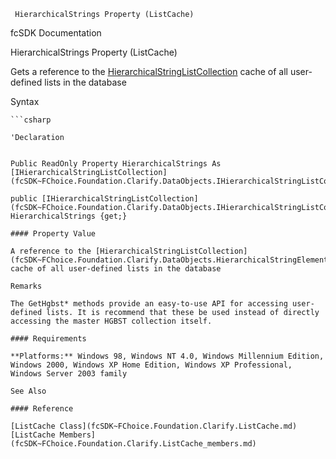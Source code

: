 ﻿     HierarchicalStrings Property (ListCache)                                                   

fcSDK Documentation

HierarchicalStrings Property (ListCache)

Gets a reference to the [HierarchicalStringListCollection](fcSDK~FChoice.Foundation.Clarify.DataObjects.HierarchicalStringElementCollection.md) cache of all user-defined lists in the database

Syntax

```vbnet
```csharp

'Declaration
 

Public ReadOnly Property HierarchicalStrings As [IHierarchicalStringListCollection](fcSDK~FChoice.Foundation.Clarify.DataObjects.IHierarchicalStringListCollection.md)

public [IHierarchicalStringListCollection](fcSDK~FChoice.Foundation.Clarify.DataObjects.IHierarchicalStringListCollection.md) HierarchicalStrings {get;}

#### Property Value

A reference to the [HierarchicalStringListCollection](fcSDK~FChoice.Foundation.Clarify.DataObjects.HierarchicalStringElementCollection.md) cache of all user-defined lists in the database

Remarks

The GetHgbst* methods provide an easy-to-use API for accessing user-defined lists. It is recommend that these be used instead of directly accessing the master HGBST collection itself.

#### Requirements

**Platforms:** Windows 98, Windows NT 4.0, Windows Millennium Edition, Windows 2000, Windows XP Home Edition, Windows XP Professional, Windows Server 2003 family

See Also

#### Reference

[ListCache Class](fcSDK~FChoice.Foundation.Clarify.ListCache.md)  
[ListCache Members](fcSDK~FChoice.Foundation.Clarify.ListCache_members.md)